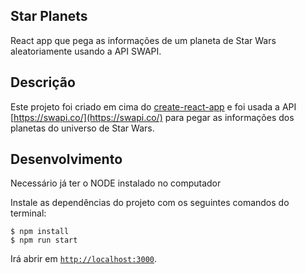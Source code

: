 ## Star Planets

React app que pega as informações de um planeta de Star Wars aleatoriamente usando a API SWAPI.

## Descrição

Este projeto foi criado em cima do [create-react-app](https://github.com/facebook/create-react-app) e foi usada a API [https://swapi.co/](https://swapi.co/) para pegar as informações dos planetas do universo de Star Wars.

## Desenvolvimento

Necessário já ter o NODE instalado no computador

Instale as dependências do projeto com os seguintes comandos do terminal:

```
$ npm install
$ npm run start
```

Irá abrir em [`http://localhost:3000`](http://localhost:3000).


